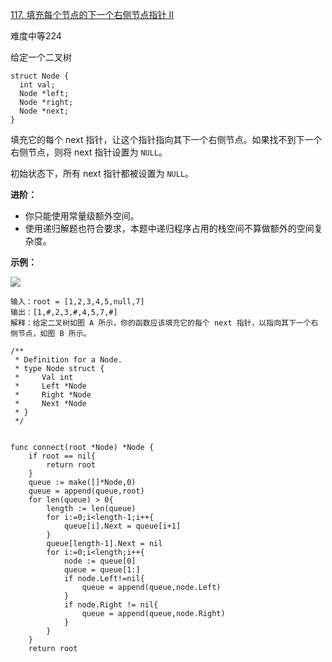 [117. 填充每个节点的下一个右侧节点指针 II](https://leetcode-cn.com/problems/populating-next-right-pointers-in-each-node-ii/)

难度中等224

给定一个二叉树

```golang
struct Node {
  int val;
  Node *left;
  Node *right;
  Node *next;
}
```

填充它的每个 next 指针，让这个指针指向其下一个右侧节点。如果找不到下一个右侧节点，则将 next 指针设置为 `NULL`。

初始状态下，所有 next 指针都被设置为 `NULL`。

**进阶：**

*   你只能使用常量级额外空间。
*   使用递归解题也符合要求，本题中递归程序占用的栈空间不算做额外的空间复杂度。

**示例：**

![](file:///Users/bellick/Documents/.FocusNote/assets/c31deb69-16a4-43c8-8eb1-d2e10f41434f.png?t=1602586629623)

```golang
输入：root = [1,2,3,4,5,null,7]
输出：[1,#,2,3,#,4,5,7,#]
解释：给定二叉树如图 A 所示，你的函数应该填充它的每个 next 指针，以指向其下一个右侧节点，如图 B 所示。
```

```golang
/**
 * Definition for a Node.
 * type Node struct {
 *     Val int
 *     Left *Node
 *     Right *Node
 *     Next *Node
 * }
 */


func connect(root *Node) *Node {
	if root == nil{
        return root
    }
    queue := make([]*Node,0)
    queue = append(queue,root)
    for len(queue) > 0{
        length := len(queue)
        for i:=0;i<length-1;i++{
            queue[i].Next = queue[i+1]
        }
        queue[length-1].Next = nil
        for i:=0;i<length;i++{
            node := queue[0]
            queue = queue[1:]
            if node.Left!=nil{
                queue = append(queue,node.Left)
            }
            if node.Right != nil{
                queue = append(queue,node.Right)
            }
        }
    }
    return root

```